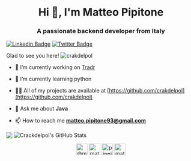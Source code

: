 <h1 align="center">Hi 👋, I'm Matteo Pipitone</h1>
<h3 align="center">A passionate backend developer from Italy</h3>

[![Linkedin Badge](https://img.shields.io/badge/-LinkedIn-0e76a8?style=flat-square&logo=Linkedin&logoColor=white)](https://www.linkedin.com/in/matteo-pipitone)
[![Twitter Badge](https://img.shields.io/twitter/url?label=%40PippiM93&style=social&url=https%3A%2F%2Ftwitter.com%2FPippiM93)](https://twitter.com/PippiM93)

<p align="left">Glad to see you here!  <img src="https://komarev.com/ghpvc/?username=crakdelpol" alt="crakdelpol" /> </p>

- 🔭 I’m currently working on [Tradr](https://mercurius.io)

- 🌱 I’m currently learning python

- 👨‍💻 All of my projects are available at [https://github.com/crakdelpol](https://github.com/crakdelpol)

- 💬 Ask me about **Java**

- 📫 How to reach me **matteo.pipitone93@gmail.com**

<!--p align="left"><img src="https://devicons.github.io/devicon/devicon.git/icons/angularjs/angularjs-original.svg" alt="angularjs" width="40" height="40"/> <img src="https://devicons.github.io/devicon/devicon.git/icons/amazonwebservices/amazonwebservices-original-wordmark.svg" alt="aws" width="40" height="40"/> <img src="https://devicons.github.io/devicon/devicon.git/icons/bootstrap/bootstrap-plain.svg" alt="bootstrap" width="40" height="40"/> <img src="https://devicons.github.io/devicon/devicon.git/icons/css3/css3-original-wordmark.svg" alt="css3" width="40" height="40"/> <img src="https://devicons.github.io/devicon/devicon.git/icons/docker/docker-original-wordmark.svg" alt="docker" width="40" height="40"/> <img src="https://www.vectorlogo.zone/logos/git-scm/git-scm-icon.svg" alt="git" width="40" height="40"/> <img src="https://devicons.github.io/devicon/devicon.git/icons/html5/html5-original-wordmark.svg" alt="html5" width="40" height="40"/> <img src="https://devicons.github.io/devicon/devicon.git/icons/java/java-original-wordmark.svg" alt="java" width="40" height="40"/> <img src="https://devicons.github.io/devicon/devicon.git/icons/javascript/javascript-original.svg" alt="javascript" width="40" height="40"/> <img src="https://www.vectorlogo.zone/logos/jenkins/jenkins-icon.svg" alt="jenkins" width="40" height="40"/> <img src="https://devicons.github.io/devicon/devicon.git/icons/linux/linux-original.svg" alt="linux" width="40" height="40"/> <img src="https://devicons.github.io/devicon/devicon.git/icons/mysql/mysql-original-wordmark.svg" alt="mysql" width="40" height="40"/> <img src="https://devicons.github.io/devicon/devicon.git/icons/oracle/oracle-original.svg" alt="oracle" width="40" height="40"/> <img src="https://devicons.github.io/devicon/devicon.git/icons/postgresql/postgresql-original-wordmark.svg" alt="postgresql" width="40" height="40"/> <img src="https://www.vectorlogo.zone/logos/rabbitmq/rabbitmq-icon.svg" alt="rabbitMQ" width="40" height="40"/> <img src="https://devicons.github.io/devicon/devicon.git/icons/redis/redis-original-wordmark.svg" alt="redis" width="40" height="40"/> <img src="https://www.vectorlogo.zone/logos/springio/springio-icon.svg" alt="spring" width="40" height="40"/></p-->
<p>
  <img align="center" src="https://github-readme-stats.vercel.app/api/top-langs/?username=crakdelpol&hide=pug,css,shell,ruby,batchfile" />
  <img align="center" src="https://github-readme-stats.vercel.app/api?username=crakdelpol&show_icons=true&line_height=27&count_private=true" alt="Crackdelpol's GitHub Stats" />
</p>


<p align="center">
<a href="https://twitter.com/@matteopipitone1" target="blank"><img align="center" src="https://cdn.jsdelivr.net/npm/simple-icons@3.0.1/icons/twitter.svg" alt="@matteopipitone1" height="30" width="30" /></a>
<a href="https://linkedin.com/in/matteo-pipitone" target="blank"><img align="center" src="https://cdn.jsdelivr.net/npm/simple-icons@3.0.1/icons/linkedin.svg" alt="matteo-pipitone" height="30" width="30" /></a>
<a href="https://stackoverflow.com/users/pippi" target="blank"><img align="center" src="https://cdn.jsdelivr.net/npm/simple-icons@3.0.1/icons/stackoverflow.svg" alt="pippi" height="30" width="30" /></a>
<a href="https://instagram.com/matteo.pippi" target="blank"><img align="center" src="https://cdn.jsdelivr.net/npm/simple-icons@3.0.1/icons/instagram.svg" alt="matteo.pippi" height="30" width="30" /></a>
</p>
